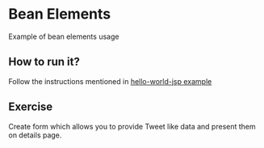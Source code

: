 # Bean Elements
Example of bean elements usage

## How to run it?
Follow the instructions mentioned in [hello-world-jsp example](../00_hello-world-jsp/README.md)

## Exercise
Create form which allows you to provide Tweet like data and present them on details page.